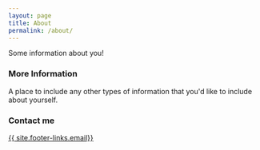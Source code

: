 ```yaml
---
layout: page
title: About
permalink: /about/
---
```


Some information about you!

### More Information

A place to include any other types of information that you'd like to include about yourself.

### Contact me

[{{ site.footer-links.email}}](mailto:kgz406@gmail.com)
<!-- [email@domain.com](mailto:email@domain.com) -->